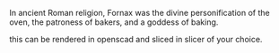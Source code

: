 In ancient Roman religion, Fornax was the divine personification of the oven, the patroness of bakers, and a goddess of baking.

this can be rendered in openscad and sliced in slicer of your choice. 
